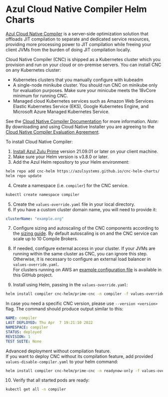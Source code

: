 # Azul Cloud Native Compiler Helm Charts

[Azul Cloud Native Compiler](https://www.azul.com/products/intelligence-cloud/cloud-native-compiler/) is a server-side optimization solution that offloads JIT compilation to separate and dedicated service resources, providing more processing power to JIT compilation while freeing your client JVMs from the burden of doing JIT compilation locally.

Cloud Native Compiler (CNC) is shipped as a Kubernetes cluster which you provision and run on your cloud or on-premise servers. You can install CNC on any Kubernetes cluster:

* Kubernetes clusters that you manually configure with kubeadm
* A single-node minikube cluster. You should run CNC on minikube only for evaluation purposes. Make sure your minicube meets the 18vCore minimum for running CNC.
* Managed cloud Kubernetes services such as Amazon Web Services Elastic Kubernetes Service (EKS), Google Kubernetes Engine, and Microsoft Azure Managed Kubernetes Service.

See the [Cloud Native Compiler Documentation](https://docs.azul.com/cloud_native_compiler/) for more information. *Note:* By downloading and using Cloud Native Installer you are agreeing to the [Cloud Native Compiler Evaluation Agreement](https://cdn.azul.com/cloud_native_compiler/Cloud_Native_Compiler_Evaluation_Agreement_(Non-Executable).pdf).

To install Cloud Native Compiler:

1. [Install Azul Zulu Prime](https://www.azul.com/products/prime/stream-download/) version 21.09.01 or later on your client machine.
2. Make sure your Helm version is v3.8.0 or later.
3. Add the Azul Helm repository to your Helm environment:
```bash
helm repo add cnc-helm https://azulsystems.github.io/cnc-helm-charts/
helm repo update
```
4. Create a namespace (i.e. `compiler`) for the CNC service.
```bash
kubectl create namespace compiler
```
5. Create the `values-override.yaml` file in your local directory.
6. If you have a custom cluster domain name, you will need to provide it:
```yaml
clusterName: "example.org"
```
7. Configure sizing and autoscaling of the CNC components according to the [sizing guide](https://docs.azul.com/cloud_native_compiler/sizing-and-scaling). By default autoscaling is on and the CNC service can scale up to 10 Compile Brokers.
8. If needed, configure external access in your cluster. If your JVMs are running within the same cluster as CNC, you can ignore this step. Otherwise, it is necessary to configure an external load balancer in `values-override.yaml`.  
For clusters running on AWS an [example configuration file](https://github.com/AzulSystems/cnc-helm-charts/blob/master/values-awslb.yaml) is available in this GitHub project.

9. Install using Helm, passing in the `values-override.yaml`:
```bash
helm install compiler cnc-helm/prime-cnc -n compiler -f values-override.yaml
```
In case you need a specific CNC version, please use `--version <version>` flag. The command should produce output similar to this:
```yaml
NAME: compiler
LAST DEPLOYED: Thu Apr  7 19:21:10 2022
NAMESPACE: compiler
STATUS: deployed
REVISION: 1
TEST SUITE: None
```
Advanced deployment without compilation feature.  
If you want to deploy CNC without its compilation feature, add provided `values-disable-compiler.yaml` to your helm command:
```bash
helm install compiler cnc-helm/prime-cnc -n readynow-only -f values-override.yaml -f values-disable-compiler.yaml
```

10. Verify that all started pods are ready:
```bash
kubectl get all -n compiler
```
